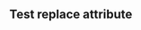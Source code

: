 ## Test replace attribute

<?code-excerpt "basic.dart" replace="/hello/bonjour/g"?>
```
```

<?code-excerpt "basic.dart" replace="/hell(o)/b$1nj$1ur$$1$2/g"?>
```
```
